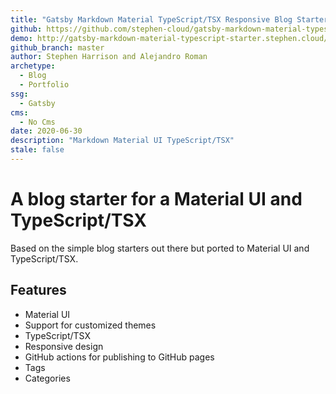 ```yaml
---
title: "Gatsby Markdown Material TypeScript/TSX Responsive Blog Starter"
github: https://github.com/stephen-cloud/gatsby-markdown-material-typescript-starter
demo: http://gatsby-markdown-material-typescript-starter.stephen.cloud/
github_branch: master
author: Stephen Harrison and Alejandro Roman
archetype:
  - Blog
  - Portfolio
ssg:
  - Gatsby
cms:
  - No Cms
date: 2020-06-30
description: "Markdown Material UI TypeScript/TSX"
stale: false
---
```


# A blog starter for a Material UI and TypeScript/TSX

Based on the simple blog starters out there but ported to Material UI and TypeScript/TSX. 

## Features

* Material UI
* Support for customized themes
* TypeScript/TSX
* Responsive design
* GitHub actions for publishing to GitHub pages
* Tags
* Categories
